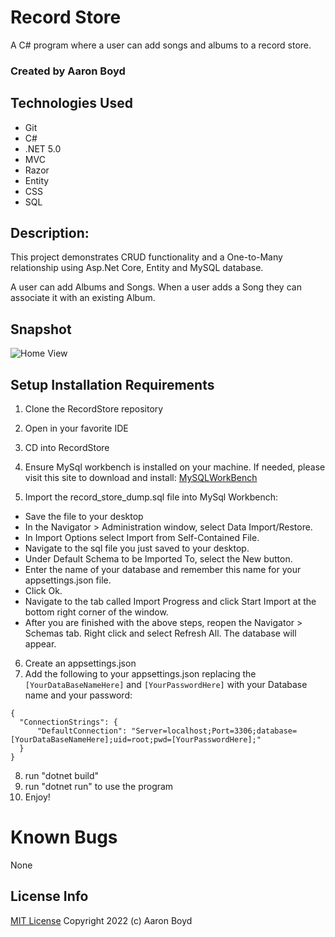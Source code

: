 # Record Store

A C# program where a user can add songs and albums to a record store.
### Created by Aaron Boyd

## Technologies Used

* Git
* C#
* .NET 5.0
* MVC
* Razor
* Entity
* CSS
* SQL

## Description:
This project demonstrates CRUD functionality and a One-to-Many relationship using Asp.Net Core, Entity and MySQL database. 

A user can add Albums and Songs. When a user adds a Song they can associate it with an existing Album.

## Snapshot

![Home View](~/img/home-index.png)

## Setup Installation Requirements

1. Clone the RecordStore repository
2. Open in your favorite IDE
3. CD into RecordStore
4. Ensure MySql workbench is installed on your machine. If needed, please visit this site to download and install: [MySQLWorkBench]("https://www.mysql.com/products/workbench/")

5. Import the record_store_dump.sql file into MySql Workbench:
- Save the file to your desktop
- In the Navigator > Administration window, select Data Import/Restore.
- In Import Options select Import from Self-Contained File.
- Navigate to the sql file you just saved to your desktop.
- Under Default Schema to be Imported To, select the New button.
- Enter the name of your database and remember this name for your appsettings.json file.
- Click Ok.
- Navigate to the tab called Import Progress and click Start Import at the bottom right corner of the window.
- After you are finished with the above steps, reopen the Navigator > Schemas tab. Right click and select Refresh All. The database will appear.

6. Create an appsettings.json
7. Add the following to your appsettings.json replacing the ```[YourDataBaseNameHere]``` and ```[YourPasswordHere]``` with your Database name and your password:
```
{
  "ConnectionStrings": {
      "DefaultConnection": "Server=localhost;Port=3306;database=[YourDataBaseNameHere];uid=root;pwd=[YourPasswordHere];"
  }
}
```
8. run "dotnet build"
9. run "dotnet run" to use the program
10. Enjoy!

# Known Bugs
None

## License Info
[MIT License](https://opensource.org/licenses/MIT)
Copyright 2022 (c) Aaron Boyd